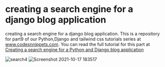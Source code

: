 # creating a search engine for a django blog application
 creating a search engine for a django blog application.
 This is a repository for part9 of our Python,Django and tailwind css tutorials series at www.codesnnippets.com. You can read the full tutorial for this part at <a href="https://codesnnippets.com/creating-a-searching-feature-to-a-python-django-and-tailwind-css-blog-application-django-part-9/"> Creating a search engine for a Python and Django blog application</a>
 
 
![search4](https://user-images.githubusercontent.com/71964085/137716835-f13d9380-c7ae-4b3f-81b7-70b0a97bfabd.png)
![Screenshot 2021-10-17 183517](https://user-images.githubusercontent.com/71964085/137716948-0ddec2b4-5704-48a4-bd1d-3ee4c6b997f1.png)
